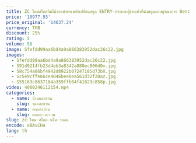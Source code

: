 ```yaml
---
title: ZC ใหม่สไตล์จีนไม้วอลนัทรองเท้าเปลี่ยนสตูล ENTRY-ประเภทตู้รองเท้าที่นั่งสตูลแบบบูรณาการ Bench
price: '10977.93'
price_original: '14637.24'
currency: THB
discount: 25%
rating: 5
volume: 58
image: Sfefdd99aa6bd4a9a866383952dac26c22.jpg
images:
  - Sfefdd99aa6bd4a9a866383952dac26c22.jpg
  - S91d9214fb23d4eb3a8342a880ec806d0x.jpg
  - S8c754a86bf4942d8922b07247185d73bX.jpg
  - Sc5e9cffe66ce4046bee0ea561d32f28az.jpg
  - S55163c8637184a359ffb04f41023c858p.jpg
video: 4000246112154.mp4
categories:
  - name: บ้านและสวน
    slug: านและสวน
  - name: ตกแต่งบ้าน
    slug: ตกแต-งบ-าน
slug: zc-ใหม-สไตล-นไม-วอลน
encode: oBAuCHa
lang: th
---
```

  